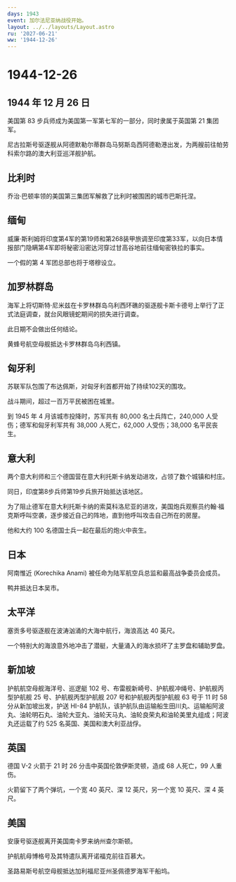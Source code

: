 ```yaml
---
days: 1943
event: 加尔法尼亚纳战役开始。
layout: ../../layouts/Layout.astro
ru: '2027-06-21'
ww: '1944-12-26'
---
```


# 1944-12-26

## 1944 年 12 月 26 日

美国第 83 步兵师成为美国第一军第七军的一部分，同时隶属于英国第 21
集团军。

尼古拉斯号驱逐舰从阿德默勒尔蒂群岛马努斯岛西阿德勒港出发，为两艘前往帕劳科索尔路的澳大利亚巡洋舰护航。

## 比利时

乔治·巴顿率领的美国第三集团军解救了比利时被围困的城市巴斯托涅。

## 缅甸

威廉·斯利姆将印度第4军的第19师和第268装甲旅调至印度第33军，以向日本情报部门隐瞒第4军即将秘密沿密达河穿过甘高谷地前往缅甸密铁拉的事实。

一个假的第 4 军团总部也将于塔穆设立。

## 加罗林群岛

海军上将切斯特·尼米兹在卡罗林群岛乌利西环礁的驱逐舰卡斯卡德号上举行了正式法庭调查，就台风眼镜蛇期间的损失进行调查。

此日期不会做出任何结论。

黄蜂号航空母舰抵达卡罗林群岛乌利西镇。

## 匈牙利

苏联军队包围了布达佩斯，对匈牙利首都开始了持续102天的围攻。

战斗期间，超过一百万平民被困在城里。

到 1945 年 4 月该城市投降时，苏军共有 80,000 名士兵阵亡，240,000
人受伤；德军和匈牙利军共有 38,000 人死亡，62,000 人受伤；38,000
名平民丧生。

## 意大利

两个意大利师和三个德国营在意大利托斯卡纳发动进攻，占领了数个城镇和村庄。

同日，印度第8步兵师第19步兵旅开始抵达该地区。

为了阻止德军在意大利托斯卡纳的索莫科洛尼亚的进攻，美国炮兵观察员约翰·福克斯呼叫空袭，逐步接近自己的阵地，直到他呼叫攻击自己所在的房屋。

他和大约 100 名德国士兵一起在最后的炮火中丧生。

## 日本

阿南惟近 (Korechika Anami) 被任命为陆军航空兵总监和最高战争委员会成员。

鸭井抵达日本吴市。

## 太平洋

塞贡多号驱逐舰在波涛汹涌的大海中航行，海浪高达 40 英尺。

一个特别大的海浪意外地冲击了潜艇，大量涌入的海水损坏了主罗盘和辅助罗盘。

## 新加坡

护航航空母舰海洋号、巡逻艇 102
号、布雷舰新崎号、护航舰冲绳号、护航舰丙型护航舰 25 号、护航舰丙型护航舰
207 号和护航舰丙型护航舰 63 号于 11 时 58 分从新加坡出发，护送 HI-84
护航队，该护航队由运输船生田川丸、运输船阿波丸、油轮明石丸、油轮大亚丸、油轮天马丸、油轮良荣丸和油轮美里丸组成；阿波丸还运载了约
525 名英国、美国和澳大利亚战俘。

## 英国

德国 V-2 火箭于 21 时 26 分击中英国伦敦伊斯灵顿，造成 68 人死亡，99
人重伤。

火箭留下了两个弹坑，一个宽 40 英尺、深 12 英尺，另一个宽 10 英尺、深 4
英尺。

## 美国

安康号驱逐舰离开美国南卡罗来纳州查尔斯顿。

护航航母博格号及其特遣队离开诺福克前往百慕大。

圣路易斯号航空母舰抵达加利福尼亚州圣佩德罗海军干船坞。